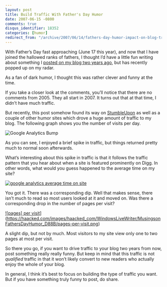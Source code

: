 ```yaml
---
layout: post
title: Build Traffic With Father's Day Humor
date: 2007-06-15 -0800
comments: true
disqus_identifier: 18352
categories: [humor]
redirect_from: "/archive/2007/06/14/fathers-day-humor-impact-on-blog-traffic.aspx/"
---
```


With Father’s Day fast approaching (June 17 this year), and now that I
have joined the hallowed ranks of fathers, I thought I’d have a little
fun writing about something I [posted on my blog two years
ago](https://haacked.com/archive/2005/06/13/funny-fathers-day-ad.aspx "The Funniest Father’s Day Ad Yet"),
but has recently popped up on my radar.

As a fan of dark humor, I thought this was rather clever and funny at
the time.

If you take a closer look at the comments, you’ll notice that there are
no comments from 2005. They all start in 2007. It turns out that at that
time, I didn’t have much traffic.

But recently, this post somehow found its way on
[StumbleUpon](http://www.stumbleupon.com/tag/fathers-day/ "Fathers Day Tag on StumbleUpon")
as well as a couple of other humor sites which drove a huge amount of
traffic to my blog. The following graph shows you the number of visits
per day.

![Google Analytics
Bump](https://haacked.com/images/haacked_com/WindowsLiveWriter/MusingsonFathersDayHumor_D88B/analytics-bump_1.png)

As you can see, I enjoyed a brief spike in traffic, but things returned
pretty much to normal soon afterwards.

What’s interesting about this spike in traffic is that it follows the
traffic pattern that you hear about when a site is featured prominently
on Digg. In other words, what would you guess happened to the average
time on my site?

[![google analytics average time on
site](https://haacked.com/images/haacked_com/WindowsLiveWriter/MusingsonFathersDayHumor_D88B/google-analytics-average-time-on-site_thumb.png)](https://haacked.com/images/haacked_com/WindowsLiveWriter/MusingsonFathersDayHumor_D88B/google-analytics-average-time-on-site.png)

You got it. There was a corresponding dip. Well that makes sense, there
isn’t much to read so most users looked at it and moved on. Was there a
corresponding drop in the number of pages per visit?

[![pages] per
visit](https://haacked.com/images/haacked_com/WindowsLiveWriter/MusingsonFathersDayHumor_D88B/pages-per-visit_thumb.png)](https://haacked.com/images/haacked_com/WindowsLiveWriter/MusingsonFathersDayHumor_D88B/pages-per-visit.png)

A slight dip, but not by much. Most visitors to my site view only one to
two pages at most per visit.

So there you go, if you want to drive traffic to your blog two years
from now, post something really really funny. But keep in mind that this
traffic is not *qualified* traffic in that it won’t likely convert to
new readers who actually enjoy the whole of your blog.

In general, I think it’s best to focus on building the type of traffic
you want. But if you have something truly funny to post, do share.

